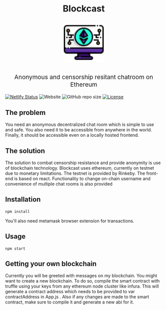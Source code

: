 <h1 align="center">
  Blockcast
<p align="center">
  <img width="128" height="128" src="/icons8-ethereum-64.png">
</p>
</h1>
<p align="center" style="font-size: 1.2rem;">Anonymous and censorship resitant chatroom on Ethereum </p>

[![Netlify Status](https://api.netlify.com/api/v1/badges/5c67a2f6-6ebc-4007-9119-4c2c0396deb3/deploy-status)](https://app.netlify.com/sites/condescending-torvalds-af4503/deploys)
![Website](https://img.shields.io/website?logo=netlify&up_message=online&url=https%3A%2F%2Fcondescending-torvalds-af4503.netlify.app)
![GitHub repo size](https://img.shields.io/github/repo-size/amulya00/blockcast?logo=github)
[![License](https://img.shields.io/badge/license-MIT-green)](./LICENSE)


## The problem
You need an anonymous decentralized chat room which is simple to use and safe. You also need it to be accessible from anywhere in the world. 
Finally, it should be accessible even on a locally hosted frontend.

## The solution
The solution to combat censorship resistance and provide anonymity is use of blockchain technology. Blockcast uses ethereum, currently on testnet due to monetary limitations. The testnet is provided by Rinkeby. The front-end is based on react.
Functionality to change on-chain username and convenience of multiple chat rooms is also provided

## Installation

```
npm install 
```

You'll also need metamask browser extension for transactions.

## Usage

```
npm start
```


## Getting your own blockchain

Currently you will be greeted with messages on my blockchain. You might want to create a new blockchain. To do so, compile the smart contract with truffle using your keys from any ethereum node cluster like infura. This will generate a contract address which needs to be provided to var contractAddress in App.js . Also if any changes are made to the smart contract, make sure to compile it and generate a new abi for it.
